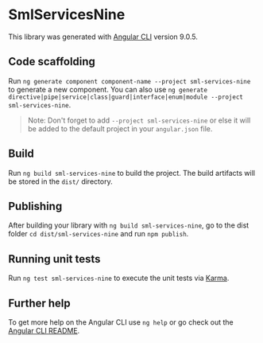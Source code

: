 # SmlServicesNine

This library was generated with [Angular CLI](https://github.com/angular/angular-cli) version 9.0.5.

## Code scaffolding

Run `ng generate component component-name --project sml-services-nine` to generate a new component. You can also use `ng generate directive|pipe|service|class|guard|interface|enum|module --project sml-services-nine`.
> Note: Don't forget to add `--project sml-services-nine` or else it will be added to the default project in your `angular.json` file. 

## Build

Run `ng build sml-services-nine` to build the project. The build artifacts will be stored in the `dist/` directory.

## Publishing

After building your library with `ng build sml-services-nine`, go to the dist folder `cd dist/sml-services-nine` and run `npm publish`.

## Running unit tests

Run `ng test sml-services-nine` to execute the unit tests via [Karma](https://karma-runner.github.io).

## Further help

To get more help on the Angular CLI use `ng help` or go check out the [Angular CLI README](https://github.com/angular/angular-cli/blob/master/README.md).
